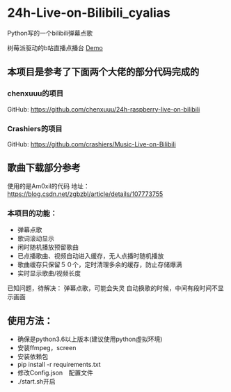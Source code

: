 # 24h-Live-on-Bilibili_cyalias
Python写的一个bilibili弹幕点歌



树莓派驱动的b站直播点播台 [Demo](https://live.bilibili.com/7164303)


## 本项目是参考了下面两个大佬的部分代码完成的
### chenxuuu的项目
GitHub: https://github.com/chenxuuu/24h-raspberry-live-on-bilibili
### Crashiers的项目
GitHub: https://github.com/crashiers/Music-Live-on-Bilibili



## 歌曲下载部分参考
使用的是Am0xil的代码
地址：https://blog.csdn.net/zgbzbl/article/details/107773755

### 本项目的功能：
+ 弹幕点歌
+ 歌词滚动显示
+ 闲时随机播放预留歌曲
+ 已点播歌曲、视频自动进入缓存，无人点播时随机播放
+ 歌曲缓存只保留５０个，定时清理多余的缓存，防止存储爆满
+ 实时显示歌曲/视频长度

已知问题，待解决：
弹幕点歌，可能会失灵
自动换歌的时候，中间有段时间不显示画面

## 使用方法：
+ 确保是python3.6以上版本(建议使用python虚拟环境)
+ 安装ffmpeg，screen
+ 安装依赖包
+ pip install -r requirements.txt
+ 修改Config.json　配置文件
+ ./start.sh开启
